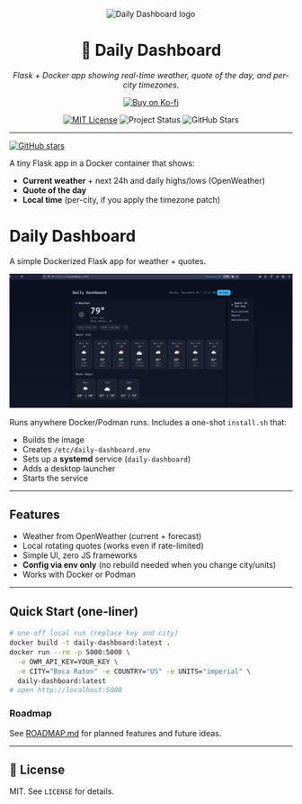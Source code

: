 <p align="center">
  <img src="assets/branding/daily-dashboard-logo.png" width="200" alt="Daily Dashboard logo" />
</p>

<h1 align="center">📅 Daily Dashboard</h1>

<p align="center"><i>
Flask + Docker app showing real-time weather, quote of the day, and per-city timezones.
</i></p>

<p align="center">
  <a href="https://ko-fi.com/s/507501790f">
    <img src="https://img.shields.io/badge/Buy%20on-Ko--fi-%23F16061?style=for-the-badge&logo=ko-fi&logoColor=white" alt="Buy on Ko-fi">
  </a>
</p>

<p align="center">
  <a href="LICENSE"><img src="https://img.shields.io/badge/license-MIT-green?style=flat-square" alt="MIT License"></a>
  <img src="https://img.shields.io/badge/status-active-brightgreen?style=flat-square" alt="Project Status">
  <img src="https://img.shields.io/github/stars/gusinfosec/daily-dashboard?style=flat-square" alt="GitHub Stars">
</p>

---

[![GitHub stars](https://img.shields.io/github/stars/gusinfosec/n8n-clamav-sentinel?style=social)](https://github.com/gusinfosec/n8n-clamav-sentinel/stargazers)


A tiny Flask app in a Docker container that shows:
- **Current weather** + next 24h and daily highs/lows (OpenWeather)
- **Quote of the day**
- **Local time** (per-city, if you apply the timezone patch)

# Daily Dashboard

A simple Dockerized Flask app for weather + quotes.

![Screenshot of Daily Dashboard](docs/screenshot.png)

Runs anywhere Docker/Podman runs. Includes a one-shot `install.sh` that:
- Builds the image
- Creates `/etc/daily-dashboard.env`
- Sets up a **systemd** service (`daily-dashboard`)
- Adds a desktop launcher
- Starts the service

---

## Features

- Weather from OpenWeather (current + forecast)
- Local rotating quotes (works even if rate-limited)
- Simple UI, zero JS frameworks
- **Config via env only** (no rebuild needed when you change city/units)
- Works with Docker or Podman

---

## Quick Start (one-liner)

```bash
# one-off local run (replace key and city)
docker build -t daily-dashboard:latest .
docker run --rm -p 5000:5000 \
  -e OWM_API_KEY=YOUR_KEY \
  -e CITY="Boca Raton" -e COUNTRY="US" -e UNITS="imperial" \
  daily-dashboard:latest
# open http://localhost:5000

```

### Roadmap
See [ROADMAP.md](ROADMAP.md) for planned features and future ideas.

---

## 📝 License

MIT. See `LICENSE` for details.
